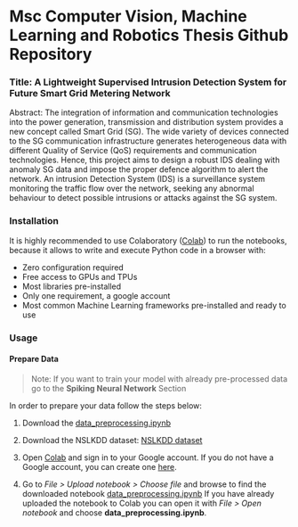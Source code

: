 # Msc Computer Vision, Machine Learning and Robotics Thesis Github Repository
### Title: A Lightweight Supervised Intrusion Detection System for Future Smart Grid Metering Network
Abstract: The integration of information and communication technologies into the power generation, 
transmission and distribution system provides a new concept called Smart Grid (SG). The 
wide variety of devices connected to the SG communication infrastructure generates heterogeneous data with different Quality of Service (QoS) requirements and communication 
technologies. Hence, this project aims to design a robust IDS dealing with anomaly SG data and impose the proper defence algorithm to alert the network. An intrusion Detection 
System (IDS) is a surveillance system monitoring the traffic flow over the network, seeking any abnormal behaviour to detect possible intrusions or attacks against the SG system.

### Installation 
It is highly recommended to use Colaboratory ([Colab](https://colab.research.google.com/notebooks/welcome.ipynb)) to run the notebooks, because it allows to write and execute Python code in a browser with:

- Zero configuration required
- Free access to GPUs and TPUs
- Most libraries pre-installed
- Only one requirement, a google account
- Most common Machine Learning frameworks pre-installed and ready to use

### Usage 
  #### Prepare Data
  > Note: If you want to train your model with already pre-processed data go to the **Spiking Neural Network** Section
  
  In order to prepare your data follow the steps below:

  1. Download the [data_preprocessing.ipynb](https://gitlab.com/schatz06/pssp/-/blob/master/data_preprocessing/extract_protbert_embeddings.ipynb)

  2. Download the NSLKDD dataset: [NSLKDD dataset](https://gitlab.com/schatz06/pssp/-/blob/master/Datasets/CASP13)
    
  3. Open [Colab](https://colab.research.google.com/notebooks/welcome.ipynb) and sign in to your Google account. If you do not have a Google account, you can create one [here](https://accounts.google.com/signup/v2/webcreateaccount?hl=en&flowName=GlifWebSignIn&flowEntry=SignUp).

  4. Go to _File > Upload notebook > Choose file_ and browse to find the downloaded notebook [data_preprocessing.ipynb](https://gitlab.com/schatz06/pssp/-/blob/master/data_preprocessing/extract_protbert_embeddings.ipynb) If you have already uploaded the notebook to Colab you can open it with _File > Open notebook_ and choose **data_preprocessing.ipynb**. 




